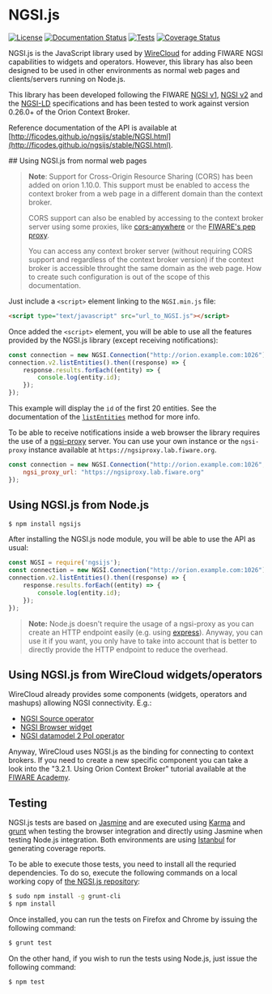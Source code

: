 # NGSI.js

[![License](https://img.shields.io/badge/license-AGPLv3+%20with%20classpath--like%20exception-blue.svg)](LICENSE)
[![Documentation Status](https://img.shields.io/badge/docs-stable-brightgreen.svg?style=flat)](https://ficodes.github.io/ngsijs/stable)
[![Tests](https://github.com/Ficodes/ngsijs/actions/workflows/unittests.yml/badge.svg)](https://github.com/Ficodes/ngsijs/actions/workflows/unittests.yml)
[![Coverage Status](https://coveralls.io/repos/github/Ficodes/ngsijs/badge.svg?branch=master)](https://coveralls.io/github/Ficodes/ngsijs?branch=master)

NGSI.js is the JavaScript library used by
[WireCloud](https://github.com/Wirecloud/wirecloud) for adding FIWARE NGSI
capabilities to widgets and operators. However, this library has also been
designed to be used in other environments as normal web pages and
clients/servers running on Node.js.

This library has been developed following the FIWARE
[NGSI v1](https://telefonicaid.github.io/fiware-orion/api/v1/),
[NGSI v2](https://fiware.github.io/specifications/ngsiv2/stable/) and the
[NGSI-LD](https://www.etsi.org/deliver/etsi_gs/CIM/001_099/009/01.03.01_60/gs_CIM009v010301p.pdf) specifications
and has been tested to work against version 0.26.0+ of the Orion Context Broker.

Reference documentation of the API is available at
[http://ficodes.github.io/ngsijs/stable/NGSI.html](http://ficodes.github.io/ngsijs/stable/NGSI.html).


## Using NGSI.js from normal web pages

> **Note**: Support for Cross-Origin Resource Sharing (CORS) has been added on
> orion 1.10.0. This support must be enabled to access the context broker from a
> web page in a different domain than the context broker.
>
> CORS support can also be enabled by accessing to the context broker server
> using some proxies, like [cors-anywhere](https://www.npmjs.com/package/cors-anywhere)
> or the [FIWARE's pep proxy](https://github.com/ging/fiware-pep-proxy).
>
> You can access any context broker server (without requiring CORS support and
> regardless of the context broker version) if the context broker is accessible
> throught the same domain as the web page. How to create such configuration is
> out of the scope of this documentation.


Just include a `<script>` element linking to the `NGSI.min.js` file:

```html
<script type="text/javascript" src="url_to_NGSI.js"></script>
```

Once added the `<script>` element, you will be able to use all the features
provided by the NGSI.js library (except receiving notifications):

```javascript
const connection = new NGSI.Connection("http://orion.example.com:1026");
connection.v2.listEntities().then((response) => {
    response.results.forEach((entity) => {
        console.log(entity.id);
    });
});
```

This example will display the `id` of the first 20 entities. See the
documentation of the [`listEntities`](http://ficodes.github.io/ngsijs/stable/NGSI.Connection.html#.%22v2.listEntities%22__anchor)
method for more info.

To be able to receive notifications inside a web browser the library requires
the use of a [ngsi-proxy](https://github.com/conwetlab/ngsi-proxy) server. You
can use your own instance or the `ngsi-proxy` instance available at
`https://ngsiproxy.lab.fiware.org`.

```javascript
const connection = new NGSI.Connection("http://orion.example.com:1026", {
    ngsi_proxy_url: "https://ngsiproxy.lab.fiware.org"
});
```


## Using NGSI.js from Node.js

```bash
$ npm install ngsijs
```

After installing the NGSI.js node module, you will be able to use the API as usual:

```javascript
const NGSI = require('ngsijs');
const connection = new NGSI.Connection("http://orion.example.com:1026");
connection.v2.listEntities().then((response) => {
    response.results.forEach((entity) => {
        console.log(entity.id);
    });
});
```

> **Note:** Node.js doesn't require the usage of a ngsi-proxy as you can create
> an HTTP endpoint easily (e.g. using [express]). Anyway, you can use it if you
> want, you only have to take into account that is better to directly provide
> the HTTP endpoint to reduce the overhead.

[express]: https://expressjs.com/


## Using NGSI.js from WireCloud widgets/operators

WireCloud already provides some components (widgets, operators and mashups)
allowing NGSI connectivity. E.g.:

- [NGSI Source operator](https://github.com/Wirecloud-fiware/ngsi-source-operator)
- [NGSI Browser widget](https://github.com/wirecloud-fiware/ngsi-browser-widget)
- [NGSI datamodel 2 PoI operator](https://github.com/wirecloud-fiware/ngsi-datamodel2poi-operator)

Anyway, WireCloud uses NGSI.js as the binding for connecting to context
brokers. If you need to create a new specific component you can take a look into
the "3.2.1. Using Orion Context Broker" tutorial available at the
[FIWARE Academy].

[FIWARE Academy]: http://edu.fiware.org/course/view.php?id=53#section-3


## Testing

NGSI.js tests are based on [Jasmine](https://jasmine.github.io/) and are
executed using [Karma](https://karma-runner.github.io/) and
[grunt](https://gruntjs.com/contributing) when testing the browser integration
and directly using Jasmine when testing Node.js integration. Both environments
are using [Istanbul](https://istanbul.js.org/) for generating coverage reports.

To be able to execute those tests, you need to install all the requried
dependencies. To do so, execute the following commands on a local working copy
of [the NGSI.js repository](https://github.com/Ficodes/ngsijs):

```bash
$ sudo npm install -g grunt-cli
$ npm install
```

Once installed, you can run the tests on Firefox and Chrome by issuing the
following command:

```bash
$ grunt test
```

On the other hand, if you wish to run the tests using Node.js, just issue the
following command:

```
$ npm test
```
